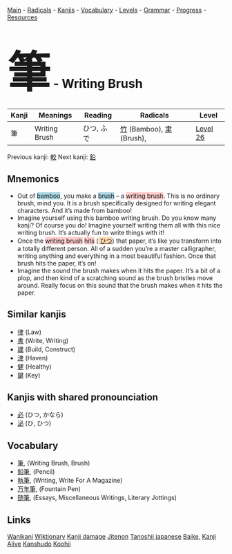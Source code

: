 <style> bigfont {font-size: 100px}</style>
[Main](../README.md) -
[Radicals](../radicals.md) -
[Kanjis](../kanjis.md) -
[Vocabulary](../vocabulary.md) -
[Levels](../levels.md) -
[Grammar](../grammar.md) - 
[Progress](../progress.md) -
[Resources](../resources.md)
# <bigfont> 筆</bigfont> - Writing Brush 

| Kanji | Meanings | Reading | Radicals | Level |
| --- | --- | --- | --- | --- |
| 筆 | Writing Brush | ひつ, ふで | [竹](../radicals/竹.md) (Bamboo), [聿](../radicals/聿.md) (Brush),  | [Level 26](../levels/wk_level26.md) |

Previous kanji: [較](較.md) Next kanji: [鉛](鉛.md) 

## Mnemonics
 * Out of <span style="background-color:#ADD8E6"> bamboo</span>, you make a <span style="background-color:#ADD8E6"> brush</span> – a <span style="background-color:#ffcccb"> writing brush</span>. This is no ordinary brush, mind you. It is a brush specifically designed for writing elegant characters. And it’s made from bamboo!
* Imagine yourself using this bamboo writing brush. Do you know many kanji? Of course you do! Imagine yourself writing them all with this nice writing brush. It’s actually fun to write things with it!
* Once the <span style="background-color:#ffcccb"> writing brush</span> <span style="background-color:#ffcccb"> hits</span> (<span style="background-color:#fed8b1"> [ひつ](https://jisho.org/search/ひつ)</span>) that paper, it’s like you transform into a totally different person. All of a sudden you’re a master calligrapher, writing anything and everything in a most beautiful fashion. Once that brush hits the paper, it’s on!
* Imagine the sound the brush makes when it hits the paper. It’s a bit of a plop, and then kind of a scratching sound as the brush bristles move around. Really focus on this sound that the brush makes when it hits the paper. 


## Similar kanjis
 * [律](律.md) (Law)
* [書](書.md) (Write, Writing)
* [建](建.md) (Build, Construct)
* [津](津.md) (Haven)
* [健](健.md) (Healthy)
* [鍵](鍵.md) (Key)



## Kanjis with shared pronounciation
 * [必](必.md) (ひつ, かなら)
* [泌](泌.md) (ひ, ひつ)



## Vocabulary
 * [筆](../vocabulary/筆.md), (Writing Brush, Brush)
* [鉛筆](../vocabulary/筆.md), (Pencil)
* [執筆](../vocabulary/筆.md), (Writing, Write For A Magazine)
* [万年筆](../vocabulary/筆.md), (Fountain Pen)
* [随筆](../vocabulary/筆.md), (Essays, Miscellaneous Writings, Literary Jottings)




## Links 


[Wanikani](https://www.wanikani.com/kanji/筆)
[Wiktionary](https://en.wiktionary.org/wiki/筆)
[Kanji damage](http://www.kanjidamage.com/kanji/search?utf8=✓&q=筆)
[Jitenon](https://jitenon.com/kanji/筆)
[Tanoshii japanese](https://www.tanoshiijapanese.com/dictionary/kanji.cfm?k=筆)
[Baike](https://baike.baidu.com/item/筆),
[Kanji Alive](https://app.kanjialive.com/筆)
[Kanshudo](https://www.kanshudo.com/searchmn?q=筆)
[Koohii](https://kanji.koohii.com/study/kanji/筆)
